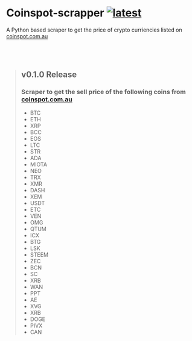 # **Coinspot-scrapper** [![latest](https://img.shields.io/badge/latest-v0.1.0-brightgreen.svg)](https://github.com/rohan-bhatia/coinspot-scrapper/releases)
A Python based scraper to get the price of crypto curriencies listed on [coinspot.com.au](https://www.coinspot.com.au?affiliate=9NU13)
<br><br><br><br>


> ## **v0.1.0 Release**
> ### Scraper to get the sell price of the following coins from [coinspot.com.au](https://www.coinspot.com.au?affiliate=9NU13)
> * BTC 
> * ETH 
> * XRP 
> * BCC 
> * EOS 
> * LTC 
> * STR 
> * ADA 
> * MIOTA 
> * NEO 
> * TRX 
> * XMR 
> * DASH 
> * XEM 
> * USDT 
> * ETC 
> * VEN 
> * OMG 
> * QTUM 
> * ICX 
> * BTG 
> * LSK 
> * STEEM 
> * ZEC 
> * BCN 
> * SC 
> * XRB 
> * WAN 
> * PPT 
> * AE 
> * XVG 
> * XRB 
> * DOGE 
> * PIVX 
> * CAN
